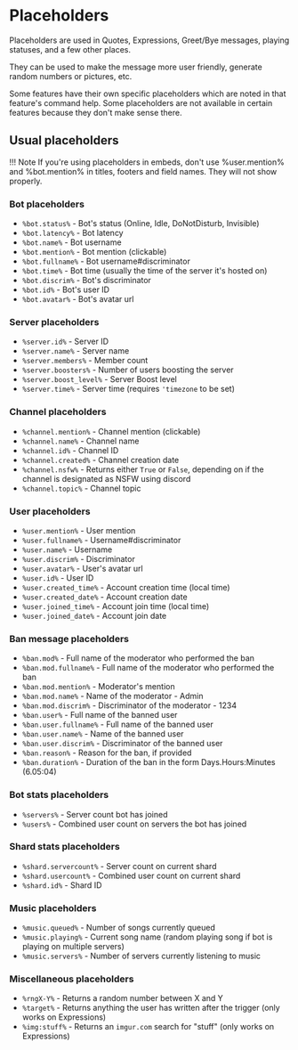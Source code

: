 # Placeholders

Placeholders are used in Quotes, Expressions, Greet/Bye messages, playing statuses, and a few other places.

They can be used to make the message more user friendly, generate random numbers or pictures, etc.

Some features have their own specific placeholders which are noted in that feature's command help. Some placeholders are not available in certain features because they don't make sense there.

## Usual placeholders

!!! Note
    If you're using placeholders in embeds, don't use %user.mention% and %bot.mention% in titles, footers and field names. They will not show properly.

### Bot placeholders

- `%bot.status%` - Bot's status (Online, Idle, DoNotDisturb, Invisible)
- `%bot.latency%` - Bot latency
- `%bot.name%` - Bot username
- `%bot.mention%` - Bot mention (clickable)
- `%bot.fullname%` - Bot username#discriminator
- `%bot.time%` - Bot time (usually the time of the server it's hosted on)
- `%bot.discrim%` - Bot's discriminator
- `%bot.id%` - Bot's user ID
- `%bot.avatar%` - Bot's avatar url

### Server placeholders

- `%server.id%` - Server ID
- `%server.name%` - Server name
- `%server.members%` - Member count
- `%server.boosters%` - Number of users boosting the server
- `%server.boost_level%` - Server Boost level
- `%server.time%` - Server time (requires `'timezone` to be set)

### Channel placeholders

- `%channel.mention%` - Channel mention (clickable)
- `%channel.name%` - Channel name
- `%channel.id%` - Channel ID
- `%channel.created%` - Channel creation date
- `%channel.nsfw%` - Returns either `True` or `False`, depending on if the channel is designated as NSFW using discord
- `%channel.topic%` - Channel topic

### User placeholders

- `%user.mention%` - User mention
- `%user.fullname%` - Username#discriminator
- `%user.name%` - Username
- `%user.discrim%` - Discriminator
- `%user.avatar%` - User's avatar url
- `%user.id%` - User ID
- `%user.created_time%` - Account creation time (local time)
- `%user.created_date%` - Account creation date
- `%user.joined_time%` - Account join time (local time)
- `%user.joined_date%` - Account join date

### Ban message placeholders  

- `%ban.mod%` - Full name of the moderator who performed the ban  
- `%ban.mod.fullname%` - Full name of the moderator who performed the ban  
- `%ban.mod.mention%` - Moderator's mention  
- `%ban.mod.name%` - Name of the moderator - Admin  
- `%ban.mod.discrim%` - Discriminator of the moderator - 1234  
- `%ban.user%` - Full name of the banned user  
- `%ban.user.fullname%` - Full name of the banned user  
- `%ban.user.name%` - Name of the banned user  
- `%ban.user.discrim%` - Discriminator of the banned user  
- `%ban.reason%` - Reason for the ban, if provided  
- `%ban.duration%` - Duration of the ban in the form Days.Hours:Minutes (6.05:04)  

### Bot stats placeholders

- `%servers%` - Server count bot has joined
- `%users%` - Combined user count on servers the bot has joined

### Shard stats placeholders

- `%shard.servercount%` - Server count on current shard
- `%shard.usercount%` - Combined user count on current shard
- `%shard.id%` - Shard ID

### Music placeholders

- `%music.queued%` - Number of songs currently queued
- `%music.playing%` - Current song name (random playing song if bot is playing on multiple servers)
- `%music.servers%` - Number of servers currently listening to music

### Miscellaneous placeholders

- `%rngX-Y%` - Returns a random number between X and Y
- `%target%` - Returns anything the user has written after the trigger (only works on Expressions)
- `%img:stuff%` - Returns an `imgur.com` search for "stuff" (only works on Expressions)